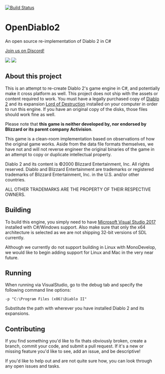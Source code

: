[![Build Status](https://dev.azure.com/lunaticedit/OpenDiablo2/_apis/build/status/OpenDiablo2%20for%20Windows)](https://dev.azure.com/lunaticedit/OpenDiablo2/_build/latest?definitionId=3)
# OpenDiablo2
An open source re-implementation of Diablo 2 in C#

[Join us on Discord!](https://discord.gg/pRy8tdc)

<img src="https://raw.githubusercontent.com/essial/OpenDiablo2/master/Screenshot.png" />
<img src="https://raw.githubusercontent.com/essial/OpenDiablo2/master/Screenshot2.png" />

## About this project

This is an attempt to re-create Diablo 2's game engine in C#, and potentially make it cross platform as well. This project does not ship with the assets or content required to work. You must have a legally purchased copy of [Diablo 2](https://us.shop.battle.net/en-us/product/diablo-ii) and its expansion [Lord of Destruction](https://us.shop.battle.net/en-us/product/diablo-ii-lord-of-destruction) installed on your computer in order to run this engine. If you have an original copy of the disks, those files should work fine as well.

Please note that **this game is neither developed by, nor endorsed by Blizzard or its parent company Activision**.

This game is a clean-room implementation based on observations of how the original game works. Aside from the data file formats themselves, we have not and will not reverse engineer the original binaries of the game in an attempt to copy or duplicate intellectual property.

Diablo 2 and its content is ©2000 Blizzard Entertainment, Inc. All rights reserved. Diablo and Blizzard Entertainment are trademarks or registered trademarks of Blizzard Entertainment, Inc. in the U.S. and/or other countries.

ALL OTHER TRADEMARKS ARE THE PROPERTY OF THEIR RESPECTIVE OWNERS.

## Building
To build this engine, you simply need to have [Microsoft Visual Studio 2017](https://visualstudio.microsoft.com/downloads/) installed with C#/Windows support. Also make sure that only the x64 architecture is selected as we are not shipping 32-bit versions of SDL currently.

Although we currently do not support building in Linux with MonoDevelop, we would like to begin adding support for Linux and Mac in the very near future.

## Running
When running via VisualStudio, go to the debug tab and specify the following command line options:

`-p "C:\Program Files (x86)\Diablo II"`

Substitute the path with wherever you have installed Diablo 2 and its expansions.

## Contributing
If you find something you'd like to fix thats obviously broken, create a branch, commit your code, and submit a pull request. If it's a new or missing feature you'd like to see, add an issue, and be descriptive!

If you'd like to help out and are not quite sure how, you can look through any open issues and tasks.
